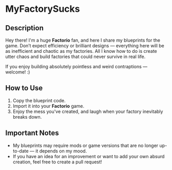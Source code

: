 # MyFactorySucks

## Description
Hey there! I'm a huge **Factorio** fan, and here I share my blueprints for the game. Don’t expect efficiency or brilliant designs — everything here will be as inefficient and chaotic as my factories. All I know how to do is create utter chaos and build factories that could never survive in real life.

If you enjoy building absolutely pointless and weird contraptions — welcome! :)

## How to Use
1. Copy the blueprint code.
2. Import it into your **Factorio** game.
3. Enjoy the mess you've created, and laugh when your factory inevitably breaks down.

## Important Notes
- My blueprints may require mods or game versions that are no longer up-to-date — it depends on my mood.
- If you have an idea for an improvement or want to add your own absurd creation, feel free to create a pull request!
